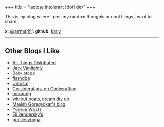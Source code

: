 +++
title = "lactose intolerant [dot] dev"
+++

This is my blog where I post my random thoughts or cool things I want to share.

**x**: [@ammarif_](https://x.com/ammarif_)\
**github**: [kariy](https://github.com/kariy)

---

## Other Blogs I Like

- [All Things Distributed](https://www.allthingsdistributed.com/)
- [Jack Vanlightly](https://jack-vanlightly.com/)
- [Baby steps](https://smallcultfollowing.com/babysteps/)
- [flashdba](https://flashdba.com/)
- [Unixism](https://unixism.net/)
- [Considerations on Codecrafting](https://blog.polybdenum.com/)
- [mcyoung](https://mcyoung.xyz/)
- [without boats, dream dry up](https://without.boats/)
- [Manish Goregaokar's blog](https://manishearth.github.io/blog/archives/)
- [Yoshua Wuyts](https://blog.yoshuawuyts.com/)
- [Eli Bendersky's](https://eli.thegreenplace.net/)
- [purplesyringa](https://purplesyringa.moe/blog/)

